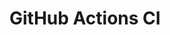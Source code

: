 # GitHub Actions CI









































































































































































































































































































































































































































































































































































































































































































































































































































































































































































































































































































































































































































































































































































































































































































































































































































































































































































































































